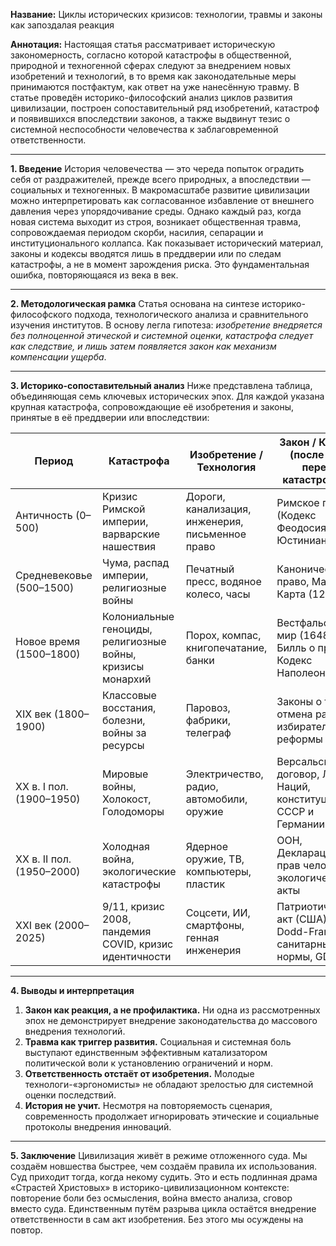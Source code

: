 **Название:**
Циклы исторических кризисов: технологии, травмы и законы как запоздалая реакция

**Аннотация:**
Настоящая статья рассматривает историческую закономерность, согласно которой катастрофы в общественной, природной и техногенной сферах следуют за внедрением новых изобретений и технологий, в то время как законодательные меры принимаются постфактум, как ответ на уже нанесённую травму. В статье проведён историко-философский анализ циклов развития цивилизации, построен сопоставительный ряд изобретений, катастроф и появившихся впоследствии законов, а также выдвинут тезис о системной неспособности человечества к заблаговременной ответственности.

---

**1. Введение**
История человечества — это череда попыток оградить себя от раздражителей, прежде всего природных, а впоследствии — социальных и техногенных. В макромасштабе развитие цивилизации можно интерпретировать как согласованное избавление от внешнего давления через упорядочивание среды. Однако каждый раз, когда новая система выходит из строя, возникает общественная травма, сопровождаемая периодом скорби, насилия, сепарации и институционального коллапса. Как показывает исторический материал, законы и кодексы вводятся лишь в преддверии или по следам катастрофы, а не в момент зарождения риска. Это фундаментальная ошибка, повторяющаяся из века в век.

---

**2. Методологическая рамка**
Статья основана на синтезе историко-философского подхода, технологического анализа и сравнительного изучения институтов. В основу легла гипотеза: *изобретение внедряется без полноценной этической и системной оценки, катастрофа следует как следствие, и лишь затем появляется закон как механизм компенсации ущерба*.

---

**3. Историко-сопоставительный анализ**
Ниже представлена таблица, объединяющая семь ключевых исторических эпох. Для каждой указана крупная катастрофа, сопровождающие её изобретения и законы, принятые в её преддверии или впоследствии:

| Период | Катастрофа | Изобретение / Технология | Закон / Кодекс (после или перед катастрофой) |
|--------|------------|---------------------------|----------------------------------------------|
| Античность (0–500) | Кризис Римской империи, варварские нашествия | Дороги, канализация, инженерия, письменное право | Римское право (Кодекс Феодосия, Юстиниана) |
| Средневековье (500–1500) | Чума, распад империи, религиозные войны | Печатный пресс, водяное колесо, часы | Каноническое право, Магна Карта (1215) |
| Новое время (1500–1800) | Колониальные геноциды, религиозные войны, кризисы монархий | Порох, компас, книгопечатание, банки | Вестфальский мир (1648), Билль о правах, Кодекс Наполеона |
| XIX век (1800–1900) | Классовые восстания, болезни, войны за ресурсы | Паровоз, фабрики, телеграф | Законы о труде, отмена рабства, избирательные реформы |
| XX в. I пол. (1900–1950) | Мировые войны, Холокост, Голодоморы | Электричество, радио, автомобили, оружие | Версальский договор, Лига Наций, конституции СССР и Германии |
| XX в. II пол. (1950–2000) | Холодная война, экологические катастрофы | Ядерное оружие, ТВ, компьютеры, пластик | ООН, Декларация прав человека, экологические акты |
| XXI век (2000–2025) | 9/11, кризис 2008, пандемия COVID, кризис идентичности | Соцсети, ИИ, смартфоны, генная инженерия | Патриотический акт (США), Dodd-Frank, санитарные нормы, GDPR |

---

**4. Выводы и интерпретация**
1. **Закон как реакция, а не профилактика.** Ни одна из рассмотренных эпох не демонстрирует внедрение законодательства до массового внедрения технологий.
2. **Травма как триггер развития.** Социальная и системная боль выступают единственным эффективным катализатором политической воли к установлению ограничений и норм.
3. **Ответственность отстаёт от изобретения.** Молодые технологи-«эргономисты» не обладают зрелостью для системной оценки последствий.
4. **История не учит.** Несмотря на повторяемость сценария, современность продолжает игнорировать этические и социальные протоколы внедрения инноваций.

---

**5. Заключение**
Цивилизация живёт в режиме отложенного суда. Мы создаём новшества быстрее, чем создаём правила их использования. Суд приходит тогда, когда некому судить. Это и есть подлинная драма «Страстей Христовых» в историко-цивилизационном контексте: повторение боли без осмысления, война вместо анализа, сговор вместо суда. Единственным путём разрыва цикла остаётся внедрение ответственности в сам акт изобретения. Без этого мы осуждены на повтор.

